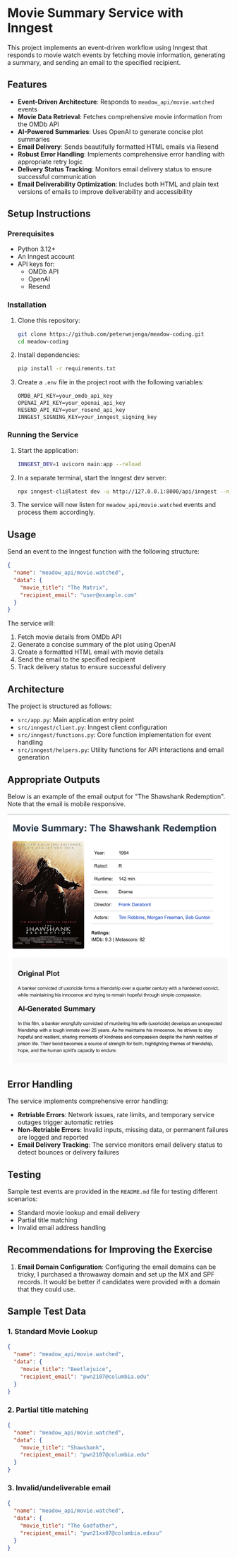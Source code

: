 # Movie Summary Service with Inngest

This project implements an event-driven workflow using Inngest that responds to movie watch events by fetching movie information, generating a summary, and sending an email to the specified recipient.

## Features

- **Event-Driven Architecture**: Responds to `meadow_api/movie.watched` events
- **Movie Data Retrieval**: Fetches comprehensive movie information from the OMDb API
- **AI-Powered Summaries**: Uses OpenAI to generate concise plot summaries
- **Email Delivery**: Sends beautifully formatted HTML emails via Resend
- **Robust Error Handling**: Implements comprehensive error handling with appropriate retry logic
- **Delivery Status Tracking**: Monitors email delivery status to ensure successful communication
- **Email Deliverability Optimization**: Includes both HTML and plain text versions of emails to improve deliverability and accessibility

## Setup Instructions

### Prerequisites

- Python 3.12+
- An Inngest account
- API keys for:
  - OMDb API
  - OpenAI
  - Resend

### Installation

1. Clone this repository:
   ```bash
   git clone https://github.com/peterwnjenga/meadow-coding.git
   cd meadow-coding
   ```

2. Install dependencies:
   ```bash
   pip install -r requirements.txt
   ```

3. Create a `.env` file in the project root with the following variables:
   ```
   OMDB_API_KEY=your_omdb_api_key
   OPENAI_API_KEY=your_openai_api_key
   RESEND_API_KEY=your_resend_api_key
   INNGEST_SIGNING_KEY=your_inngest_signing_key
   ```

### Running the Service

1. Start the application:
   ```bash
   INNGEST_DEV=1 uvicorn main:app --reload
   ```

2. In a separate terminal, start the Inngest dev server:
   ```bash
   npx inngest-cli@latest dev -u http://127.0.0.1:8000/api/inngest --no-discovery
   ```

3. The service will now listen for `meadow_api/movie.watched` events and process them accordingly.

## Usage

Send an event to the Inngest function with the following structure:

```json
{
  "name": "meadow_api/movie.watched",
  "data": {
    "movie_title": "The Matrix",
    "recipient_email": "user@example.com"
  }
}
```

The service will:
1. Fetch movie details from OMDb API
2. Generate a concise summary of the plot using OpenAI
3. Create a formatted HTML email with movie details
4. Send the email to the specified recipient
5. Track delivery status to ensure successful delivery

## Architecture

The project is structured as follows:

- `src/app.py`: Main application entry point
- `src/inngest/client.py`: Inngest client configuration
- `src/inngest/functions.py`: Core function implementation for event handling
- `src/inngest/helpers.py`: Utility functions for API interactions and email generation

## Appropriate Outputs

Below is an example of the email output for "The Shawshank Redemption". Note that the email is mobile responsive.

![Shawshank Redemption Email](shawshank_redemption_screenshot.png)

## Error Handling

The service implements comprehensive error handling:

- **Retriable Errors**: Network issues, rate limits, and temporary service outages trigger automatic retries
- **Non-Retriable Errors**: Invalid inputs, missing data, or permanent failures are logged and reported
- **Email Delivery Tracking**: The service monitors email delivery status to detect bounces or delivery failures

## Testing

Sample test events are provided in the `README.md` file for testing different scenarios:

- Standard movie lookup and email delivery
- Partial title matching
- Invalid email address handling

## Recommendations for Improving the Exercise

1. **Email Domain Configuration**: Configuring the email domains can be tricky, I purchased a throwaway domain and set up the MX and SPF records. It would be better if candidates were provided with a domain that they could use.

## Sample Test Data

### 1. Standard Movie Lookup
```json
{
  "name": "meadow_api/movie.watched",
  "data": {
    "movie_title": "Beetlejuice",
    "recipient_email": "pwn2107@columbia.edu"
  }
}
```

### 2. Partial title matching
```json
{
  "name": "meadow_api/movie.watched",
  "data": {
    "movie_title": "Shawshank",
    "recipient_email": "pwn2107@columbia.edu"
  }
}
```

### 3. Invalid/undeliverable email
```json
{
  "name": "meadow_api/movie.watched",
  "data": {
    "movie_title": "The Godfather",
    "recipient_email": "pwn21xx07@columbia.edxxu"
  }
}
```